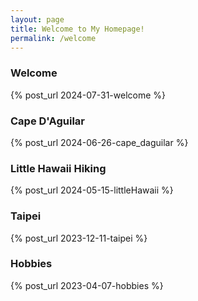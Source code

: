 ```yaml
---
layout: page
title: Welcome to My Homepage!
permalink: /welcome
---
```


### Welcome

{% post_url 2024-07-31-welcome %}

### Cape D'Aguilar

{% post_url 2024-06-26-cape_daguilar %}

### Little Hawaii Hiking

{% post_url 2024-05-15-littleHawaii %}

### Taipei

{% post_url 2023-12-11-taipei %}

### Hobbies

{% post_url 2023-04-07-hobbies %}




